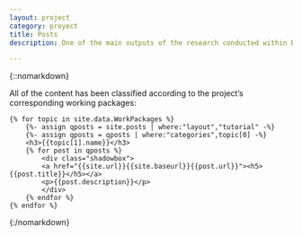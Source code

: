 ```yaml
---
layout: project
category: proyect
title: Posts
description: One of the main outputs of the research conducted within DyCon is the development of new computational methods and tools (algorithms, tutorials, sample codes, software and simulations), all of which are being integrated in a computational platform. This page offers a higher layer of the work that is currently taking place inside the DyCon team.

---
```


 {::nomarkdown}

All of the content has been classified according to the project’s corresponding working packages:

    {% for topic in site.data.WorkPackages %}
        {%- assign qposts = site.posts | where:"layout","tutorial" -%}
        {%- assign qposts = qposts | where:"categories",topic[0] -%}
        <h3>{{topic[1].name}}</h3>
        {% for post in qposts %}
            <div class="shadowbox">
            <a href="{{site.url}}{{site.baseurl}}{{post.url}}"><h5>{{post.title}}</h5></a>
            <p>{{post.description}}</p>
            </div>
        {% endfor %}
    {% endfor %}

{:/nomarkdown} 